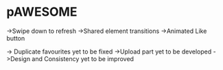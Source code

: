 # pAWESOME

->Swipe down to refresh
->Shared element transitions
->Animated Like button

-> Duplicate favourites yet to be fixed
->Upload part yet to be developed
->Design and Consistency yet to be improved
